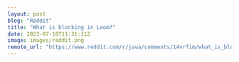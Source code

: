 ```yaml
---
layout: post
blog: "Reddit"
title: "What is blocking in Loom?"
date: 2023-07-10T11:31:11Z
image: images/reddit.png
remote_url: "https://www.reddit.com/r/java/comments/14vrfim/what_is_blocking_in_loom/"
---
```

